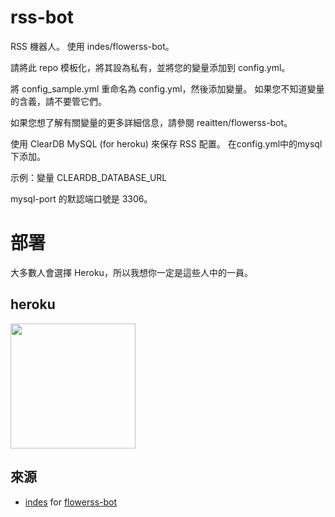 # rss-bot
RSS 機器人。 使用 indes/flowerss-bot。

請將此 repo 模板化，將其設為私有，並將您的變量添加到 config.yml。

將 config_sample.yml 重命名為 config.yml，然後添加變量。 如果您不知道變量的含義，請不要管它們。

如果您想了解有關變量的更多詳細信息，請參閱 reaitten/flowerss-bot。

使用 ClearDB MySQL (for heroku) 來保存 RSS 配置。 在config.yml中的mysql下添加。

示例：變量 CLEARDB_DATABASE_URL


mysql-port 的默認端口號是 3306。

# 部署
大多數人會選擇 Heroku，所以我想你一定是這些人中的一員。

## heroku
<p><a href="https://heroku.com/deploy?template=https://github.com/makubex2010/rss-bot"> <img src="https://img.shields.io/badge/Deploy%20To%20Heroku-blueviolet?style=for-the-badge&logo=heroku" width="200""/></a></p>

## 來源
- [indes](https://github.com/indes) for [flowerss-bot](https://github.com/indes/flowerss-bot)
